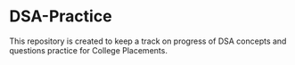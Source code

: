 # DSA-Practice

This repository is created to keep a track on progress of DSA concepts and questions practice for College Placements.
